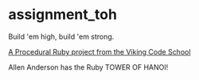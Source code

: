 assignment_toh
==============

Build 'em high, build 'em strong.

[A Procedural Ruby project from the Viking Code School](http://www.vikingcodeschool.com)

Allen Anderson has the Ruby TOWER OF HANOI!

